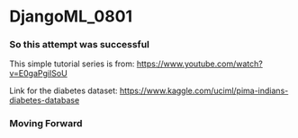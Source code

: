 # DjangoML_0801

### So this attempt was successful 
This simple tutorial series is from: https://www.youtube.com/watch?v=E0gaPgiISoU 

Link for the diabetes dataset: https://www.kaggle.com/uciml/pima-indians-diabetes-database


### Moving Forward

